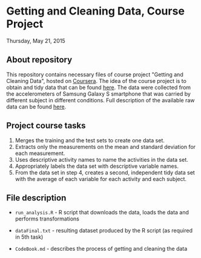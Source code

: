 # Getting and Cleaning Data, Course Project
Thursday, May 21, 2015  

## About repository

This repository contains necessary files of course project "Getting and Cleaning Data", hosted on <a href="www.coursera.org">Coursera</a>. The idea of the course project is to obtain and tidy data that can be found <a href="https://d396qusza40orc.cloudfront.net/getdata%2Fprojectfiles%2FUCI%20HAR%20Dataset.zip">here</a>. The data were collected from the accelerometers of Samsung Galaxy S smartphone that was carried by different subject in different conditions. Full description of the available raw data can be found <a href="http://archive.ics.uci.edu/ml/datasets/Human+Activity+Recognition+Using+Smartphones">here</a>.

## Project course tasks

1. Merges the training and the test sets to create one data set.
2. Extracts only the measurements on the mean and standard deviation for each measurement.
3. Uses descriptive activity names to name the activities in the data set.
4. Appropriately labels the data set with descriptive variable names. 
5. From the data set in step 4, creates a second, independent tidy data set with the average of each variable for each activity and each subject.


## File description

* <code>run_analysis.R</code> - R script that downloads the data, loads the data and performs transformations

* <code>dataFinal.txt</code> - resulting dataset produced by the R script (as required in 5th task)

* <code>CodeBook.md</code> - describes the process of getting and cleaning the data



